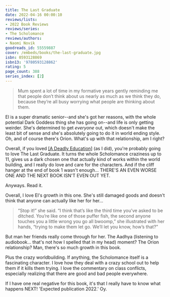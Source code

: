 ```yaml
---
title: The Last Graduate
date: 2022-04-16 00:00:10
reviews/lists:
- 2022 Book Reviews
reviews/series:
- The Scholomance
reviews/authors:
- Naomi Novik
goodreads_id: 55559887
cover: /embeds/books/the-last-graduate.jpg
isbn: 0593128869
isbn13: '9780593128862'
rating: 5
page_count: 388
series_index: [2]
---
```

> Mum spent a lot of time in my formative years gently reminding me that people don’t think about us nearly as much as we think they do, because they’re all busy worrying what people are thinking about them.

El is a super dramatic senior--and she's got her reasons, with the whole potential Dark Goddess thing she has going on--and life is only getting weirder. She's determined to get *everyone* out, which doesn't make the least bit of sense and she's absolutely going to do it in world ending style. Oh, and of course there's Orion. What's up with that relationship, am I right? 

Overall, if you loved [[A Deadly Education]]() (as I did), you're probably going to love The Last Graduate. It turns the whole Scholomance craziness up to 11, gives us a dark chosen one that actually kind of works within the world building, and I really do love and care for the characters. And if the cliff hanger at the end of book 1 wasn't enough... THERE'S AN EVEN WORSE ONE AND THE NEXT BOOK ISN'T EVEN OUT YET.

Anyways. Read it. 

<!--more-->

Overall, I love El's growth in this one. She's still damaged goods and doesn't think that anyone can actually like her for her...

> “Stop it!” she said. “I think that’s like the third time you’ve asked to be ditched. You’re like one of those puffer fish, the second anyone touches you a little wrong you go all bwoomp,” she illustrated with her hands, “trying to make them let go. We’ll let you know, how’s that?”

But man her friends really come through for her. The Aadhya (listening to audiobook... that's not how I spelled that in my head) moment? The Orion relationship? Man, there's so much growth in this book. 

Plus the crazy worldbuilding. If anything, the Scholomance itself is a fascinating character. I love how they deal with a crazy school out to help them if it kills them trying. I love the commentary on class conflicts, especially realizing that there are good and bad people everywhere. 

If I have one real negative for this book, it's that I really have to know what happens NEXT! 'Expected publication 2022.' Oy.